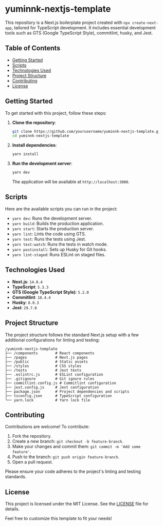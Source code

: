 # yuminnk-nextjs-template

This repository is a Next.js boilerplate project created with `npx create-next-app`, tailored for TypeScript development. It includes essential development tools such as GTS (Google TypeScript Style), commitlint, husky, and Jest.

## Table of Contents

- [Getting Started](#getting-started)
- [Scripts](#scripts)
- [Technologies Used](#technologies-used)
- [Project Structure](#project-structure)
- [Contributing](#contributing)
- [License](#license)

## Getting Started

To get started with this project, follow these steps:

1. **Clone the repository**:
    ```sh
    git clone https://github.com/yourusername/yuminnk-nextjs-template.git
    cd yuminnk-nextjs-template
    ```

2. **Install dependencies**:
    ```sh
    yarn install
    ```

3. **Run the development server**:
    ```sh
    yarn dev
    ```
    The application will be available at `http://localhost:3000`.

## Scripts

Here are the available scripts you can run in the project:

- `yarn dev`: Runs the development server.
- `yarn build`: Builds the production application.
- `yarn start`: Starts the production server.
- `yarn lint`: Lints the code using GTS.
- `yarn test`: Runs the tests using Jest.
- `yarn test:watch`: Runs the tests in watch mode.
- `yarn postinstall`: Sets up Husky for Git hooks.
- `yarn lint-staged`: Runs ESLint on staged files.

## Technologies Used

- **Next.js**: `14.0.4`
- **TypeScript**: `5.3.3`
- **GTS (Google TypeScript Style)**: `5.2.0`
- **Commitlint**: `18.4.4`
- **Husky**: `8.0.3`
- **Jest**: `29.7.0`

## Project Structure

The project structure follows the standard Next.js setup with a few additional configurations for linting and testing:

```
/yuminnk-nextjs-template
├── /components        # React components
├── /pages             # Next.js pages
├── /public            # Static assets
├── /styles            # CSS styles
├── /tests             # Jest tests
├── .eslintrc.js       # ESLint configuration
├── .gitignore         # Git ignore rules
├── commitlint.config.js # Commitlint configuration
├── jest.config.js     # Jest configuration
├── package.json       # Project dependencies and scripts
├── tsconfig.json      # TypeScript configuration
└── yarn.lock          # Yarn lock file
```

## Contributing

Contributions are welcome! To contribute:

1. Fork the repository.
2. Create a new branch: `git checkout -b feature-branch`.
3. Make your changes and commit them: `git commit -m 'Add some feature'`.
4. Push to the branch: `git push origin feature-branch`.
5. Open a pull request.

Please ensure your code adheres to the project's linting and testing standards.

## License

This project is licensed under the MIT License. See the [LICENSE](LICENSE) file for details.

Feel free to customize this template to fit your needs!
